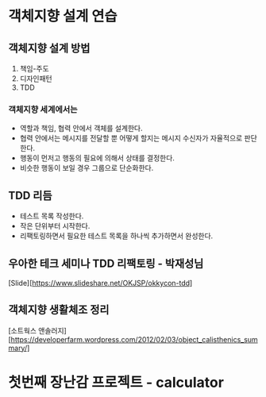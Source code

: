 # 객체지향 설계 연습

## 객체지향 설계 방법
1. 책임-주도 
2. 디자인패턴
3. TDD

### 객체지향 세계에서는
- 역할과 책임, 협력 안에서 객체를 설계한다.
- 협력 안에서는 메시지를 전달할 뿐 어떻게 할지는 메시지 수신자가 자율적으로 판단한다.
- 행동이 먼저고 행동의 필요에 의해서 상태를 결정한다.
- 비슷한 행동이 보일 경우 그룹으로 단순화한다.

## TDD 리듬
- 테스트 목록 작성한다.
- 작은 단위부터 시작한다.
- 리팩토링하면서 필요한 테스트 목록을 하나씩 추가하면서 완성한다.

## 우아한 테크 세미나 TDD 리팩토링 - 박재성님
[Slide][https://www.slideshare.net/OKJSP/okkycon-tdd]

## 객체지향 생활체조 정리
[소트웍스 앤솔러지][https://developerfarm.wordpress.com/2012/02/03/object_calisthenics_summary/]


# 첫번째 장난감 프로젝트 - calculator